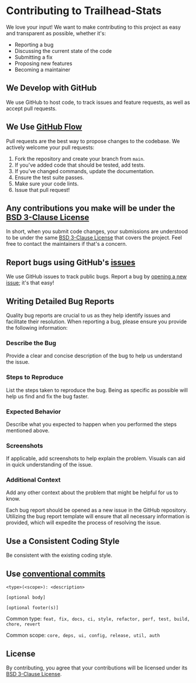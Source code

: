 # Contributing to Trailhead-Stats

We love your input! We want to make contributing to this project as easy and
transparent as possible, whether it's:

- Reporting a bug
- Discussing the current state of the code
- Submitting a fix
- Proposing new features
- Becoming a maintainer

## We Develop with GitHub

We use GitHub to host code, to track issues and feature requests, as well as
accept pull requests.

## We Use [GitHub Flow](https://guides.github.com/introduction/flow/index.html)

Pull requests are the best way to propose changes to the codebase. We actively
welcome your pull requests:

1. Fork the repository and create your branch from `main`.
1. If you've added code that should be tested, add tests.
1. If you've changed commands, update the documentation.
1. Ensure the test suite passes.
1. Make sure your code lints.
1. Issue that pull request!

## Any contributions you make will be under the [BSD 3-Clause License](LICENSE)

In short, when you submit code changes, your submissions are understood to be
under the same [BSD 3-Clause License](LICENSE) that covers the project. Feel
free to contact the maintainers if that's a concern.

## Report bugs using GitHub's [issues](https://github.com/nabondance/Trailhead-Stats/issues)

We use GitHub issues to track public bugs. Report a bug by
[opening a new issue](https://github.com/nabondance/Trailhead-Stats/issues/new/choose);
it's that easy!

## Writing Detailed Bug Reports

Quality bug reports are crucial to us as they help identify issues and
facilitate their resolution. When reporting a bug, please ensure you provide the
following information:

### Describe the Bug

Provide a clear and concise description of the bug to help us understand the
issue.

### Steps to Reproduce

List the steps taken to reproduce the bug. Being as specific as possible will
help us find and fix the bug faster.

### Expected Behavior

Describe what you expected to happen when you performed the steps mentioned
above.

### Screenshots

If applicable, add screenshots to help explain the problem. Visuals can aid in
quick understanding of the issue.

### Additional Context

Add any other context about the problem that might be helpful for us to know.

Each bug report should be opened as a new issue in the GitHub repository.
Utilizing the bug report template will ensure that all necessary information is
provided, which will expedite the process of resolving the issue.

## Use a Consistent Coding Style

Be consistent with the existing coding style.

## Use [conventional commits](https://www.conventionalcommits.org/en/v1.0.0/)

```text
<type>(<scope>): <description>

[optional body]

[optional footer(s)]
```

Common type:
`feat, fix, docs, ci, style, refactor, perf, test, build, chore, revert`

Common scope: `core, deps, ui, config, release, util, auth`

## License

By contributing, you agree that your contributions will be licensed under its
[BSD 3-Clause License](LICENSE).
